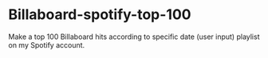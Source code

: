 # Billaboard-spotify-top-100
Make a top 100 Billaboard hits according to specific date (user input) playlist on my Spotify account.

